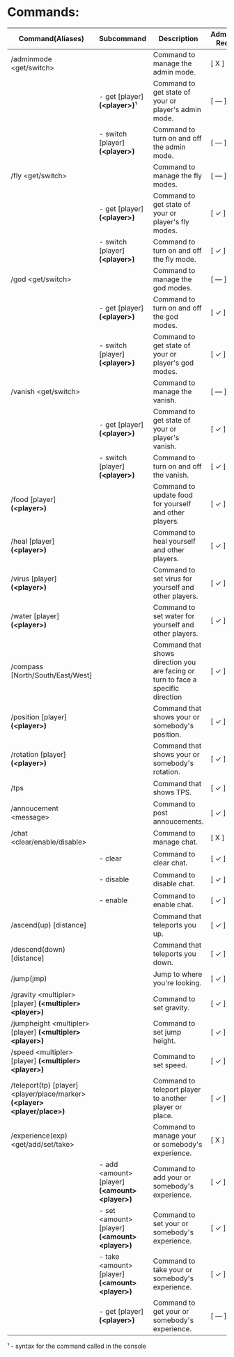 ﻿
# Commands:

| Command(Aliases) | Subcommand | Description | AdminMode Required | Command Actor  |
|--|--|--|--|--|
| /adminmode \<get/switch\> |  | Command to manage the admin mode. | [ X ] | <pre><center>![unturned-ico](https://cdn2.steamgriddb.com/file/sgdb-cdn/icon/775a46e8c6d09ce5548db66cc249435c/32/32x32.png)  ![console-ico](https://img.icons8.com/glyph-neue/32/000000/console.png)</center></pre> |
|  | - get [player] **(\<player\>)¹** | Command to get state of your or player's admin mode. | [ — ] | <pre><center>![unturned-ico](https://cdn2.steamgriddb.com/file/sgdb-cdn/icon/775a46e8c6d09ce5548db66cc249435c/32/32x32.png)  ![console-ico](https://img.icons8.com/glyph-neue/32/000000/console.png)</center></pre> |
|  | - switch [player] **(\<player\>)** | Command to turn on and off the admin mode. | [ — ] | <pre><center>![unturned-ico](https://cdn2.steamgriddb.com/file/sgdb-cdn/icon/775a46e8c6d09ce5548db66cc249435c/32/32x32.png)  ![console-ico](https://img.icons8.com/glyph-neue/32/000000/console.png)</center></pre> |
| /fly \<get/switch\> |  | Command to manage the fly modes. | [ — ] | <pre><center>![unturned-ico](https://cdn2.steamgriddb.com/file/sgdb-cdn/icon/775a46e8c6d09ce5548db66cc249435c/32/32x32.png)  ![console-ico](https://img.icons8.com/glyph-neue/32/000000/console.png)</center></pre> |
|  | - get [player] **(\<player\>)** | Command to get state of your or player's fly modes. | [ ✓ ] | <pre><center>![unturned-ico](https://cdn2.steamgriddb.com/file/sgdb-cdn/icon/775a46e8c6d09ce5548db66cc249435c/32/32x32.png)  ![console-ico](https://img.icons8.com/glyph-neue/32/000000/console.png)</center></pre> |
|  | - switch [player] **(\<player\>)** | Command to turn on and off the fly mode. | [ ✓ ] | <pre><center>![unturned-ico](https://cdn2.steamgriddb.com/file/sgdb-cdn/icon/775a46e8c6d09ce5548db66cc249435c/32/32x32.png)  ![console-ico](https://img.icons8.com/glyph-neue/32/000000/console.png)</center></pre> |
| /god \<get/switch\> |  | Command to manage the god modes. | [ — ] | <pre><center>![unturned-ico](https://cdn2.steamgriddb.com/file/sgdb-cdn/icon/775a46e8c6d09ce5548db66cc249435c/32/32x32.png)  ![console-ico](https://img.icons8.com/glyph-neue/32/000000/console.png)</center></pre> |
|  | - get [player] **(\<player\>)** | Command to turn on and off the god modes. | [ ✓ ] | <pre><center>![unturned-ico](https://cdn2.steamgriddb.com/file/sgdb-cdn/icon/775a46e8c6d09ce5548db66cc249435c/32/32x32.png)  ![console-ico](https://img.icons8.com/glyph-neue/32/000000/console.png)</center></pre> |
|  | - switch [player] **(\<player\>)** | Command to get state of your or player's god modes. | [ ✓ ] | <pre><center>![unturned-ico](https://cdn2.steamgriddb.com/file/sgdb-cdn/icon/775a46e8c6d09ce5548db66cc249435c/32/32x32.png)  ![console-ico](https://img.icons8.com/glyph-neue/32/000000/console.png)</center></pre> |
| /vanish \<get/switch\> |  | Command to manage the vanish. | [ — ] | <pre><center>![unturned-ico](https://cdn2.steamgriddb.com/file/sgdb-cdn/icon/775a46e8c6d09ce5548db66cc249435c/32/32x32.png)  ![console-ico](https://img.icons8.com/glyph-neue/32/000000/console.png)</center></pre> |
|  | - get [player] **(\<player\>)** | Command to get state of your or player's vanish. | [ ✓ ] | <pre><center>![unturned-ico](https://cdn2.steamgriddb.com/file/sgdb-cdn/icon/775a46e8c6d09ce5548db66cc249435c/32/32x32.png)  ![console-ico](https://img.icons8.com/glyph-neue/32/000000/console.png)</center></pre> |
|  | - switch [player] **(\<player\>)** | Command to turn on and off the vanish. | [ ✓ ] | <pre><center>![unturned-ico](https://cdn2.steamgriddb.com/file/sgdb-cdn/icon/775a46e8c6d09ce5548db66cc249435c/32/32x32.png)  ![console-ico](https://img.icons8.com/glyph-neue/32/000000/console.png)</center></pre> |
| /food [player] **(\<player\>)** |  | Command to update food for yourself and other players. | [ ✓ ] | <pre><center>![unturned-ico](https://cdn2.steamgriddb.com/file/sgdb-cdn/icon/775a46e8c6d09ce5548db66cc249435c/32/32x32.png)  ![console-ico](https://img.icons8.com/glyph-neue/32/000000/console.png)</center></pre> |
| /heal [player] **(\<player\>)** |  | Command to heal yourself and other players. | [ ✓ ] | <pre><center>![unturned-ico](https://cdn2.steamgriddb.com/file/sgdb-cdn/icon/775a46e8c6d09ce5548db66cc249435c/32/32x32.png)  ![console-ico](https://img.icons8.com/glyph-neue/32/000000/console.png)</center></pre> |
| /virus [player] **(\<player\>)** |  | Command to set virus for yourself and other players. | [ ✓ ] | <pre><center>![unturned-ico](https://cdn2.steamgriddb.com/file/sgdb-cdn/icon/775a46e8c6d09ce5548db66cc249435c/32/32x32.png)  ![console-ico](https://img.icons8.com/glyph-neue/32/000000/console.png)</center></pre> |
| /water [player] **(\<player\>)** |  | Command to set water for yourself and other players. | [ ✓ ] | <pre><center>![unturned-ico](https://cdn2.steamgriddb.com/file/sgdb-cdn/icon/775a46e8c6d09ce5548db66cc249435c/32/32x32.png)  ![console-ico](https://img.icons8.com/glyph-neue/32/000000/console.png)</center></pre> |
| /compass [North/South/East/West] |  | Command that shows direction you are facing or turn to face a specific direction | [ ✓ ] | <pre><center>![unturned-ico](https://cdn2.steamgriddb.com/file/sgdb-cdn/icon/775a46e8c6d09ce5548db66cc249435c/32/32x32.png)</center></pre> |
| /position [player] **(\<player\>)** |  | Command that shows your or somebody's position. | [ ✓ ] | <pre><center>![unturned-ico](https://cdn2.steamgriddb.com/file/sgdb-cdn/icon/775a46e8c6d09ce5548db66cc249435c/32/32x32.png)  ![console-ico](https://img.icons8.com/glyph-neue/32/000000/console.png)</center></pre> |
| /rotation [player] **(\<player\>)** |  | Command that shows your or somebody's rotation. | [ ✓ ] | <pre><center>![unturned-ico](https://cdn2.steamgriddb.com/file/sgdb-cdn/icon/775a46e8c6d09ce5548db66cc249435c/32/32x32.png)  ![console-ico](https://img.icons8.com/glyph-neue/32/000000/console.png)</center></pre> |
| /tps |  | Command that shows TPS. | [ ✓ ] | <pre><center>![unturned-ico](https://cdn2.steamgriddb.com/file/sgdb-cdn/icon/775a46e8c6d09ce5548db66cc249435c/32/32x32.png)  ![console-ico](https://img.icons8.com/glyph-neue/32/000000/console.png)</center></pre> |
| /annoucement \<message\> |  | Command to post annoucements. | [ ✓ ] | <pre><center>![unturned-ico](https://cdn2.steamgriddb.com/file/sgdb-cdn/icon/775a46e8c6d09ce5548db66cc249435c/32/32x32.png)  ![console-ico](https://img.icons8.com/glyph-neue/32/000000/console.png)</center></pre> |
| /chat \<clear/enable/disable\> |  | Command to manage chat. | [ X ] | <pre><center>![unturned-ico](https://cdn2.steamgriddb.com/file/sgdb-cdn/icon/775a46e8c6d09ce5548db66cc249435c/32/32x32.png)  ![console-ico](https://img.icons8.com/glyph-neue/32/000000/console.png)</center></pre> |
|  | - clear | Command to clear chat. | [ ✓ ] | <pre><center>![unturned-ico](https://cdn2.steamgriddb.com/file/sgdb-cdn/icon/775a46e8c6d09ce5548db66cc249435c/32/32x32.png)  ![console-ico](https://img.icons8.com/glyph-neue/32/000000/console.png)</center></pre> |
|  | - disable | Command to disable chat. | [ ✓ ] | <pre><center>![unturned-ico](https://cdn2.steamgriddb.com/file/sgdb-cdn/icon/775a46e8c6d09ce5548db66cc249435c/32/32x32.png)  ![console-ico](https://img.icons8.com/glyph-neue/32/000000/console.png)</center></pre> |
|  | - enable | Command to enable chat. | [ ✓ ] | <pre><center>![unturned-ico](https://cdn2.steamgriddb.com/file/sgdb-cdn/icon/775a46e8c6d09ce5548db66cc249435c/32/32x32.png)  ![console-ico](https://img.icons8.com/glyph-neue/32/000000/console.png)</center></pre> |
| /ascend(up) [distance] |  | Command that teleports you up. | [ ✓ ] | <pre><center>![unturned-ico](https://cdn2.steamgriddb.com/file/sgdb-cdn/icon/775a46e8c6d09ce5548db66cc249435c/32/32x32.png)</center></pre> |
| /descend(down) [distance] |  | Command that teleports you down. | [ ✓ ] | <pre><center>![unturned-ico](https://cdn2.steamgriddb.com/file/sgdb-cdn/icon/775a46e8c6d09ce5548db66cc249435c/32/32x32.png)</center></pre> |
| /jump(jmp) |  | Jump to where you're looking. | [ ✓ ] | <pre><center>![unturned-ico](https://cdn2.steamgriddb.com/file/sgdb-cdn/icon/775a46e8c6d09ce5548db66cc249435c/32/32x32.png)</center></pre> |
| /gravity \<multipler\> [player] **(\<multipler\> \<player\>)** |  | Command to set gravity. | [ ✓ ] | <pre><center>![unturned-ico](https://cdn2.steamgriddb.com/file/sgdb-cdn/icon/775a46e8c6d09ce5548db66cc249435c/32/32x32.png)  ![console-ico](https://img.icons8.com/glyph-neue/32/000000/console.png)</center></pre> |
| /jumpheight \<multipler\> [player] **(\<multipler\> \<player\>)** |  | Command to set jump height. | [ ✓ ] | <pre><center>![unturned-ico](https://cdn2.steamgriddb.com/file/sgdb-cdn/icon/775a46e8c6d09ce5548db66cc249435c/32/32x32.png)  ![console-ico](https://img.icons8.com/glyph-neue/32/000000/console.png)</center></pre> |
| /speed \<multipler\> [player] **(\<multipler\> \<player\>)** |  | Command to set speed. | [ ✓ ] | <pre><center>![unturned-ico](https://cdn2.steamgriddb.com/file/sgdb-cdn/icon/775a46e8c6d09ce5548db66cc249435c/32/32x32.png)  ![console-ico](https://img.icons8.com/glyph-neue/32/000000/console.png)</center></pre> |
| /teleport(tp) [player] \<player/place/marker\> **(\<player\> \<player/place\>)** |  | Command to teleport player to another player or place. | [ ✓ ] | <pre><center>![unturned-ico](https://cdn2.steamgriddb.com/file/sgdb-cdn/icon/775a46e8c6d09ce5548db66cc249435c/32/32x32.png)  ![console-ico](https://img.icons8.com/glyph-neue/32/000000/console.png)</center></pre> |
| /experience(exp) \<get/add/set/take\> |  | Command to manage your or somebody's experience. | [ X ] | <pre><center>![unturned-ico](https://cdn2.steamgriddb.com/file/sgdb-cdn/icon/775a46e8c6d09ce5548db66cc249435c/32/32x32.png)  ![console-ico](https://img.icons8.com/glyph-neue/32/000000/console.png)</center></pre> |
|  | - add \<amount\> [player] **(\<amount\> \<player\>)** | Command to add your or somebody's experience. | [ ✓ ] | <pre><center>![unturned-ico](https://cdn2.steamgriddb.com/file/sgdb-cdn/icon/775a46e8c6d09ce5548db66cc249435c/32/32x32.png)  ![console-ico](https://img.icons8.com/glyph-neue/32/000000/console.png)</center></pre> |
|  | - set \<amount\> [player] **(\<amount\> \<player\>)** | Command to set your or somebody's experience. | [ ✓ ] | <pre><center>![unturned-ico](https://cdn2.steamgriddb.com/file/sgdb-cdn/icon/775a46e8c6d09ce5548db66cc249435c/32/32x32.png)  ![console-ico](https://img.icons8.com/glyph-neue/32/000000/console.png)</center></pre> |
|  | - take \<amount\> [player] **(\<amount\> \<player\>)** | Command to take your or somebody's experience. | [ ✓ ] | <pre><center>![unturned-ico](https://cdn2.steamgriddb.com/file/sgdb-cdn/icon/775a46e8c6d09ce5548db66cc249435c/32/32x32.png)  ![console-ico](https://img.icons8.com/glyph-neue/32/000000/console.png)</center></pre> |
|  | - get [player] **(\<player\>)** | Command to get your or somebody's experience. | [ — ] | <pre><center>![unturned-ico](https://cdn2.steamgriddb.com/file/sgdb-cdn/icon/775a46e8c6d09ce5548db66cc249435c/32/32x32.png)  ![console-ico](https://img.icons8.com/glyph-neue/32/000000/console.png)</center></pre> |

¹ - syntax for the command called in the console
